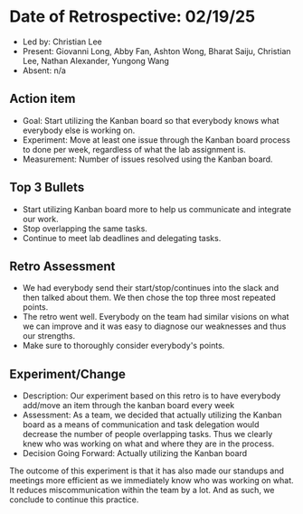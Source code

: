 # Date of Retrospective: 02/19/25

* Led by: Christian Lee
* Present: Giovanni Long, Abby Fan, Ashton Wong, Bharat Saiju, Christian Lee, Nathan Alexander, Yungong Wang
* Absent: n/a

## Action item

* Goal: Start utilizing the Kanban board so that everybody knows what everybody else is working on.
* Experiment: Move at least one issue through the Kanban board process to done per week, regardless of what the lab assignment is.
* Measurement: Number of issues resolved using the Kanban board.

## Top 3 Bullets

* Start utilizing Kanban board more to help us communicate and integrate our work.
* Stop overlapping the same tasks.
* Continue to meet lab deadlines and delegating tasks.

## Retro Assessment

* We had everybody send their start/stop/continues into the slack and then talked about them. We then chose the top three most repeated points.
* The retro went well. Everybody on the team had similar visions on what we can improve and it was easy to diagnose our weaknesses and thus our strengths.
* Make sure to thoroughly consider everybody's points.

## Experiment/Change

* Description: Our experiment based on this retro is to have everybody add/move an item through the kanban board every week
* Assessment: As a team, we decided that actually utilizing the Kanban board as a means of communication and task delegation would decrease the number of people overlapping tasks. Thus we clearly knew who was working on what and where they are in the process.
* Decision Going Forward: Actually utilizing the Kanban board

The outcome of this experiment is that it has also made our standups and meetings more efficient as we immediately know who was working on what. It reduces miscommunication within the team by a lot. And as such, we conclude to continue this practice.
